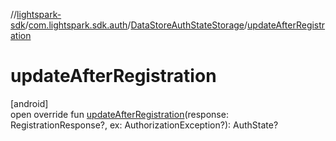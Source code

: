 //[lightspark-sdk](../../../index.md)/[com.lightspark.sdk.auth](../index.md)/[DataStoreAuthStateStorage](index.md)/[updateAfterRegistration](update-after-registration.md)

# updateAfterRegistration

[android]\
open override fun [updateAfterRegistration](update-after-registration.md)(response: RegistrationResponse?, ex: AuthorizationException?): AuthState?
